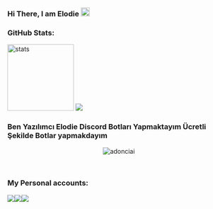 ### Hi There, I am  Elodie <img src="https://media.giphy.com/media/Q7LHmoFwVP6Yc1swZs/giphy.gif" height="20px"></h2>


<h3 align="left">GitHub Stats:</h3>
<p align="left">
   <img src="https://github-readme-stats.vercel.app/api?username=Elodiejs&theme=dark&show_icons=truet" width="%100" height="150px" alt="stats" />
   <img src="https://github-readme-stats.vercel.app/api/top-langs/?username=Elodiejs&layout=compact&theme=dark&show_icons=tru" />

### Ben Yazılımcı Elodie Discord Botları Yapmaktayım Ücretli Şekilde Botlar yapmakdayım

<p align="center"> <img src="https://komarev.com/ghpvc/?username=adonciai" alt="adonciai" /> </p>
<br />
<p align="center">
<h3>My Personal accounts:</h3>
<a href="https://discord.com/users/505421040420257795" target"blank"><img src="https://img.shields.io/badge/Discord%20-7289DA.svg?&style=for-the-badge&logo=discord&logoColor=white%22%3E</a>
<a href="https://www.youtube.com/TwitchManyağıı" target"blank"><img src="https://img.shields.io/badge/youtube%20-ff0000.svg?&style=for-the-badge&logo=youtube&logoColor=white%22%3E</a>
<a href="https://discord.gg/https://discord.gg/h6vErsKxrh" target"blank"><img src="https://img.shields.io/badge/Discord%20-7289DA.svg?&style=for-the-badge&logo=discord&logoColor=white%22%3E</a>
  <a href="https://open.spotify.com/user/31njk35vtoyg52zcfez74mul3xvm" target"blank"><img src="https://img.shields.io/badge/Spotify%20-1ed760.svg?&style=for-the-badge&logo=spotify&logoColor=white%22%3E</a>
